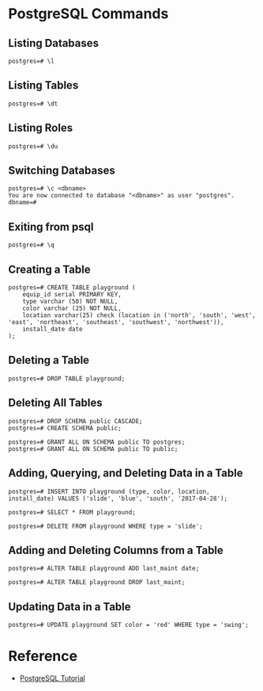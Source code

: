 # PostgreSQL Commands

## Listing Databases

```
postgres=# \l
```

## Listing Tables

```
postgres=# \dt
```

## Listing Roles

```
postgres=# \du
```

## Switching Databases

```
postgres=# \c <dbname>
You are now connected to database "<dbname>" as user "postgres".
dbname=# 
```

## Exiting from psql

```
postgres=# \q
```

## Creating a Table

```
postgres=# CREATE TABLE playground (
    equip_id serial PRIMARY KEY,
    type varchar (50) NOT NULL,
    color varchar (25) NOT NULL,
    location varchar(25) check (location in ('north', 'south', 'west', 'east', 'northeast', 'southeast', 'southwest', 'northwest')),
    install_date date
);
```

## Deleting a Table

```
postgres=# DROP TABLE playground;
```

## Deleting All Tables

```
postgres=# DROP SCHEMA public CASCADE;
postgres=# CREATE SCHEMA public;

postgres=# GRANT ALL ON SCHEMA public TO postgres;
postgres=# GRANT ALL ON SCHEMA public TO public;
```

## Adding, Querying, and Deleting Data in a Table

```
postgres=# INSERT INTO playground (type, color, location, install_date) VALUES ('slide', 'blue', 'south', '2017-04-28');
```

```
postgres=# SELECT * FROM playground;
```

```
postgres=# DELETE FROM playground WHERE type = 'slide';
```

## Adding and Deleting Columns from a Table

```
postgres=# ALTER TABLE playground ADD last_maint date;
```

```
postgres=# ALTER TABLE playground DROP last_maint;
```

## Updating Data in a Table

```
postgres=# UPDATE playground SET color = 'red' WHERE type = 'swing';
```

# Reference

- [PostgreSQL Tutorial](https://www.postgresqltutorial.com/)
